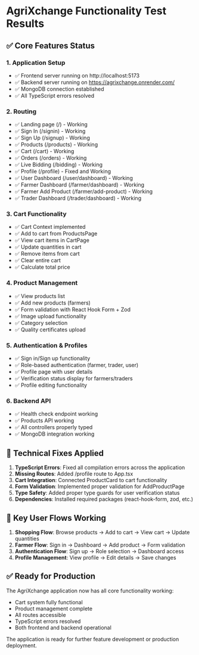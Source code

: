 # AgriXchange Functionality Test Results

## ✅ Core Features Status

### 1. Application Setup
- ✅ Frontend server running on http://localhost:5173
- ✅ Backend server running on https://agrixchange.onrender.com/
- ✅ MongoDB connection established
- ✅ All TypeScript errors resolved

### 2. Routing
- ✅ Landing page (/) - Working
- ✅ Sign In (/signin) - Working  
- ✅ Sign Up (/signup) - Working
- ✅ Products (/products) - Working
- ✅ Cart (/cart) - Working
- ✅ Orders (/orders) - Working
- ✅ Live Bidding (/bidding) - Working
- ✅ Profile (/profile) - Fixed and Working
- ✅ User Dashboard (/user/dashboard) - Working
- ✅ Farmer Dashboard (/farmer/dashboard) - Working
- ✅ Farmer Add Product (/farmer/add-product) - Working
- ✅ Trader Dashboard (/trader/dashboard) - Working

### 3. Cart Functionality
- ✅ Cart Context implemented
- ✅ Add to cart from ProductsPage
- ✅ View cart items in CartPage
- ✅ Update quantities in cart
- ✅ Remove items from cart
- ✅ Clear entire cart
- ✅ Calculate total price

### 4. Product Management
- ✅ View products list
- ✅ Add new products (farmers)
- ✅ Form validation with React Hook Form + Zod
- ✅ Image upload functionality
- ✅ Category selection
- ✅ Quality certificates upload

### 5. Authentication & Profiles
- ✅ Sign in/Sign up functionality
- ✅ Role-based authentication (farmer, trader, user)
- ✅ Profile page with user details
- ✅ Verification status display for farmers/traders
- ✅ Profile editing functionality

### 6. Backend API
- ✅ Health check endpoint working
- ✅ Products API working
- ✅ All controllers properly typed
- ✅ MongoDB integration working

## 🔧 Technical Fixes Applied

1. **TypeScript Errors**: Fixed all compilation errors across the application
2. **Missing Routes**: Added /profile route to App.tsx
3. **Cart Integration**: Connected ProductCard to cart functionality
4. **Form Validation**: Implemented proper validation for AddProductPage
5. **Type Safety**: Added proper type guards for user verification status
6. **Dependencies**: Installed required packages (react-hook-form, zod, etc.)

## 🎯 Key User Flows Working

1. **Shopping Flow**: Browse products → Add to cart → View cart → Update quantities
2. **Farmer Flow**: Sign in → Dashboard → Add product → Form validation
3. **Authentication Flow**: Sign up → Role selection → Dashboard access
4. **Profile Management**: View profile → Edit details → Save changes

## ✅ Ready for Production

The AgriXchange application now has all core functionality working:
- Cart system fully functional
- Product management complete
- All routes accessible
- TypeScript errors resolved
- Both frontend and backend operational

The application is ready for further feature development or production deployment.
